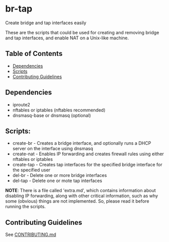 # br-tap

Create bridge and tap interfaces easily

These are the scripts that could be used for creating and removing bridge and
tap interfaces, and enable NAT on a Unix-like machine.

## Table of Contents

- [Dependencies](#dependencies)
- [Scripts](#scripts)
- [Contributing Guidelines](#contributing-guidelines)

## Dependencies

- iproute2
- nftables or iptables (nftables recommended)
- dnsmasq-base or dnsmasq (optional)

## Scripts:

- create-br - Creates a bridge interface, and optionally runs a DHCP server on
  the interface using dnsmasq
- create-nat - Enables IP forwarding and creates firewall rules using either
  nftables or iptables
- create-tap - Creates tap interfaces for the specified bridge interface for
  the specified user
- del-br - Delete one or more bridge interfaces
- del-tap - Delete one or mote tap interfaces

**NOTE**: There is a file called 'extra.md', which contains information about
disabling IP forwarding, along with other critical information, such as why
some (obvious) things are not implemented. So, please read it before running
the scripts.

## Contributing Guidelines

See [CONTRIBUTING.md](CONTRIBUTING.md)
